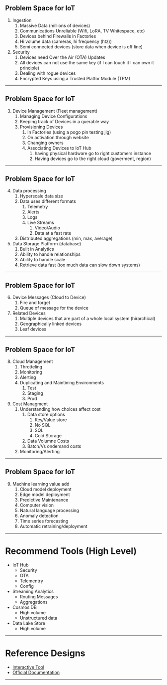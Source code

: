 ## Problem Space for IoT
 1. Ingestion
    1. Massive Data (millions of devices)
    2. Communications Unreliable (Wifi, LoRA, TV Whitespace, etc)
    3. Devices behind Firewalls in Factories
    4. Hi volume data (cameras, hi frequency (htz))
    5. Semi connected devices (store data when device is off line)
 2. Security
    1. Devices need Over the Air (OTA) Updates
    2. All devices can not use the same key (if I can touch it I can own it principle)
    3. Dealing with rogue devices 
    4. Encrypted Keys using a Trusted Platfor Module (TPM)

---
## Problem Space for IoT

 3. Device Management (Fleet management)
    1. Managing Device Configurations
    2. Keeping track of Devices in a querable way
    3. Provisioning Devices
       1. In Factories (using a pogo pin testing jig)
       2. On activation through website
       3. Changing owners
       4. Associating Devices to IoT Hub
          1. having physical hardware go to right customers instance
          2. Having devices go to the right cloud (goverment, region)
   

---

## Problem Space for IoT
4. Data processing
   1. Hyperscale data size
   2. Data uses different formats
      1. Telemetry 
      2. Alerts
      3. Logs
      4. Live Streams
         1. Video/Audio
         2. Data at a fast rate
   3. Distributed aggregations (min, max, average)
5. Data Storage Platform (database)
   1. Built in Analytics
   2. Ability to handle relationships
   3. Ability to handle scale
   4. Retrieve data fast (too much data can slow down systems)

---

## Problem Space for IoT
 
6. Device Messages (Cloud to Device)
   1. Fire and forget
   2. Queue of message for the device
7. Related Devices
   1. Multiple devices that are part of a whole local system (hirarchical)
   2. Geographically linked devices
   3. Leaf devices

---
## Problem Space for IoT


8. Cloud Management
   1. Throtteling
   2. Monitoring 
   3. Alerting
   4. Duplicating and Maintining Environments
      1. Test
      2. Staging
      3. Prod
9. Cost Managment
   1.  Understanding how choices affect cost
       1. Data store options
          1. Key/Value store
          2. No SQL
          3. SQL
          4. Cold Storage
       2. Data Volumne Costs
       3. Batch/Vs ondemand costs
    1. Monitoring/Alerting

   
---
## Problem Space for IoT

9. Machine learning value add
    1. Cloud model deployment
    2. Edge model deployment
    3. Predictive Maintenance
    4. Computer vision
    5. Natural language processing
    6. Anomaly detection
    7. Time series forecasting
    8. Automatic retraining/deployment

---
# Recommend Tools (High Level)
* IoT Hub 
  * Security
  * OTA
  * Telementry
  * Config
* Streaming Analytics
  * Routing Messages
  * Aggregations
* Cosmos DB
  * High volume
  * Unstructured data
* Data Lake Store
  * High volume
 
---
# Reference Designs

* [Interactive Tool](https://microshak.github.io/MicroNotes/IoT/basic.htm)
* [Official Documentation](https://aka.ms/iotrefarchitecture)


---
